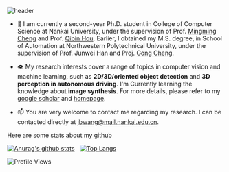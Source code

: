 ![header](https://capsule-render.vercel.app/api?type=waving&height=130&color=gradient&customColorList=15&text=Hi,%20I'm%20Jiabao!~👋&fontAlignY=25&fontSize=30&fontColor=FFFFFF)

- 🔭 I am currently a second-year Ph.D. student in College of Computer Science at Nankai University, under the supervision of Prof. [Mingming Cheng](https://mmcheng.net/cmm/) and Prof. [Qibin Hou](https://houqb.github.io/).
Earlier, I obtained my M.S. degree, in School of Automation at Northwestern Polytechnical University, under the supervision of Prof. Junwei Han and Proj. [Gong Cheng](https://gcheng-nwpu.github.io/).

- 👁️ My research interests cover a range of topics in computer vision and machine learning, such as **2D/3D/oriented object detection** and **3D perception in autonomous driving**.
I'm Currently learning the knowledge about **image synthesis**.
For more details, please refer to my [google scholar](https://scholar.google.com/citations?user=S9ErhhEAAAAJ&hl=en&oi=sra) and [homepage](https://jbwang1997.github.io/).

- 📫 You are very welcome to contact me regarding my research. I can be contacted directly at jbwang@mail.nankai.edu.cn.

Here are some stats about my github

[![Anurag's github stats](https://github-readme-stats.vercel.app/api?username=jbwang1997&show_icons=true&theme=graywhite&hide=issues)](https://github.com/anuraghazra/github-readme-stats)
$~$
[![Top Langs](https://github-readme-stats.vercel.app/api/top-langs/?username=jbwang1997&theme=graywhite&layout=compact&langs_count=6&card_width=360)](https://github.com/anuraghazra/github-readme-stats)

![Profile Views](https://visitor-badge.laobi.icu/badge?page_id=jbwang1997.jbwang1997)
